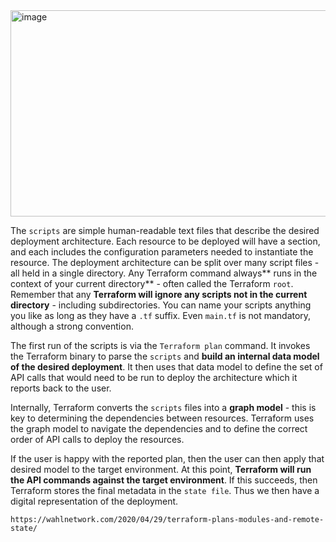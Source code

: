 <img width="997" height="330" alt="image" src="https://github.com/user-attachments/assets/cfd8c81d-9cfc-4e4c-9c14-25f90e49a4c0" />

The ```scripts``` are simple human-readable text files that describe the desired deployment architecture. 
Each resource to be deployed will have a section, and each includes the configuration parameters needed to instantiate the resource. 
The deployment architecture can be split over many script files - all held in a single directory. 
Any Terraform command always** runs in the context of your current directory** - often called the Terraform ```root```. 
Remember that any **Terraform will ignore any scripts not in the current directory** - including subdirectories. 
You can name your scripts anything you like as long as they have a ```.tf``` suffix. 
Even ```main.tf``` is not mandatory, although a strong convention.


The first run of the scripts is via the ```Terraform plan``` command. It invokes the Terraform binary to parse the ```scripts``` 
and **build an internal data model of the desired deployment**. 
It then uses that data model to define the set of API calls that would need to be run to deploy the architecture  which it reports back to the user.

Internally, Terraform converts the ```scripts```  files into a **graph model** - this is key to determining the dependencies between resources. 
Terraform uses the graph model to navigate the dependencies and to define the correct order of API calls to deploy the resources.

If the user is happy with the reported plan, then the user can then apply that desired model to the target environment.
At this point, **Terraform will run the API commands against the target environment**. 
If this succeeds, then Terraform stores the final metadata in the ```state file```. 
Thus we then have a digital representation of the deployment.

```https://wahlnetwork.com/2020/04/29/terraform-plans-modules-and-remote-state/```
